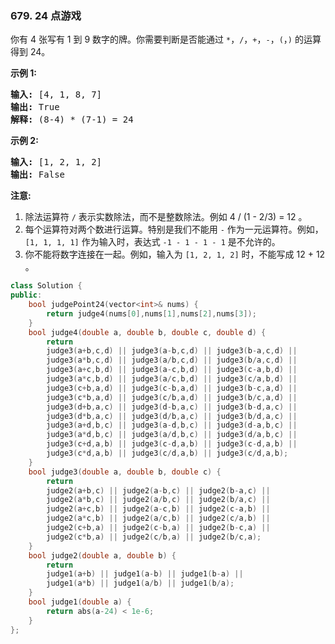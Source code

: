 ### 679. 24 点游戏
<div class="notranslate"><p>你有 4 张写有 1 到 9 数字的牌。你需要判断是否能通过 <code>*</code>，<code>/</code>，<code>+</code>，<code>-</code>，<code>(</code>，<code>)</code> 的运算得到 24。</p>
<p><strong>示例 1:</strong></p>
<pre><strong>输入:</strong> [4, 1, 8, 7]
<strong>输出:</strong> True
<strong>解释:</strong> (8-4) * (7-1) = 24
</pre>
<p><strong>示例 2:</strong></p>
<pre><strong>输入:</strong> [1, 2, 1, 2]
<strong>输出:</strong> False
</pre>
<p><strong>注意:</strong></p>
<ol>
<li>除法运算符 <code>/</code> 表示实数除法，而不是整数除法。例如 4 / (1 - 2/3) = 12 。</li>
<li>每个运算符对两个数进行运算。特别是我们不能用 <code>-</code> 作为一元运算符。例如，<code>[1, 1, 1, 1]</code> 作为输入时，表达式 <code>-1 - 1 - 1 - 1</code> 是不允许的。</li>
<li>你不能将数字连接在一起。例如，输入为 <code>[1, 2, 1, 2]</code> 时，不能写成 12 + 12 。</li>
</ol>
</div>

```cpp
class Solution {
public:
    bool judgePoint24(vector<int>& nums) {
        return judge4(nums[0],nums[1],nums[2],nums[3]);
    }
    bool judge4(double a, double b, double c, double d) {
        return
        judge3(a+b,c,d) || judge3(a-b,c,d) || judge3(b-a,c,d) || 
        judge3(a*b,c,d) || judge3(a/b,c,d) || judge3(b/a,c,d) ||
        judge3(a+c,b,d) || judge3(a-c,b,d) || judge3(c-a,b,d) || 
        judge3(a*c,b,d) || judge3(a/c,b,d) || judge3(c/a,b,d) ||
        judge3(c+b,a,d) || judge3(c-b,a,d) || judge3(b-c,a,d) || 
        judge3(c*b,a,d) || judge3(c/b,a,d) || judge3(b/c,a,d) ||
        judge3(d+b,a,c) || judge3(d-b,a,c) || judge3(b-d,a,c) || 
        judge3(d*b,a,c) || judge3(d/b,a,c) || judge3(b/d,a,c) ||
        judge3(a+d,b,c) || judge3(a-d,b,c) || judge3(d-a,b,c) || 
        judge3(a*d,b,c) || judge3(a/d,b,c) || judge3(d/a,b,c) ||
        judge3(c+d,a,b) || judge3(c-d,a,b) || judge3(c-d,a,b) || 
        judge3(c*d,a,b) || judge3(c/d,a,b) || judge3(c/d,a,b);
    }
    bool judge3(double a, double b, double c) {
        return
        judge2(a+b,c) || judge2(a-b,c) || judge2(b-a,c) || 
        judge2(a*b,c) || judge2(a/b,c) || judge2(b/a,c) ||
        judge2(a+c,b) || judge2(a-c,b) || judge2(c-a,b) || 
        judge2(a*c,b) || judge2(a/c,b) || judge2(c/a,b) ||
        judge2(c+b,a) || judge2(c-b,a) || judge2(b-c,a) || 
        judge2(c*b,a) || judge2(c/b,a) || judge2(b/c,a);
    }
    bool judge2(double a, double b) {
        return
        judge1(a+b) || judge1(a-b) || judge1(b-a) || 
        judge1(a*b) || judge1(a/b) || judge1(b/a);
    }
    bool judge1(double a) {
        return abs(a-24) < 1e-6;
    }
};
```

